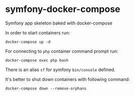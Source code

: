 # symfony-docker-compose
Symfony app skeleton baked with docker-compose

In order to start containers run:
```
docker-compose up -d
```

For connecting to `php` container command prompt run: 
```
docker-compose exec php bash
```
There is an alias `sf` for symfony `bin/console` defined.

It's better to shut down containers with following command:
```
docker-compose down --remove-orphans
```
